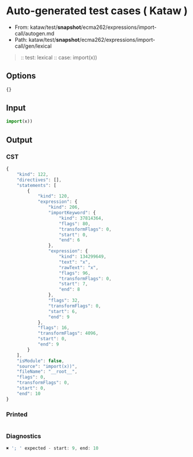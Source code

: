 # Auto-generated test cases ( Kataw )
- From: kataw/test/__snapshot__/ecma262/expressions/import-call/autogen.md
- Path: kataw/test/__snapshot__/ecma262/expressions/import-call/gen/lexical
> :: test: lexical
> :: case: import(x))
## Options

`````js
{}
`````
## Input

`````js
import(x))
`````
## Output

### CST

```javascript
{
    "kind": 122,
    "directives": [],
    "statements": [
        {
            "kind": 120,
            "expression": {
                "kind": 206,
                "importKeyword": {
                    "kind": 37814364,
                    "flags": 80,
                    "transformFlags": 0,
                    "start": 0,
                    "end": 6
                },
                "expression": {
                    "kind": 134299649,
                    "text": "x",
                    "rawText": "x",
                    "flags": 96,
                    "transformFlags": 0,
                    "start": 7,
                    "end": 8
                },
                "flags": 32,
                "transformFlags": 0,
                "start": 6,
                "end": 9
            },
            "flags": 16,
            "transformFlags": 4096,
            "start": 0,
            "end": 9
        }
    ],
    "isModule": false,
    "source": "import(x))",
    "fileName": "__root__",
    "flags": 0,
    "transformFlags": 0,
    "start": 0,
    "end": 10
}
```

### Printed

```javascript

```

### Diagnostics

```javascript
✖ '; ' expected - start: 9, end: 10

```

